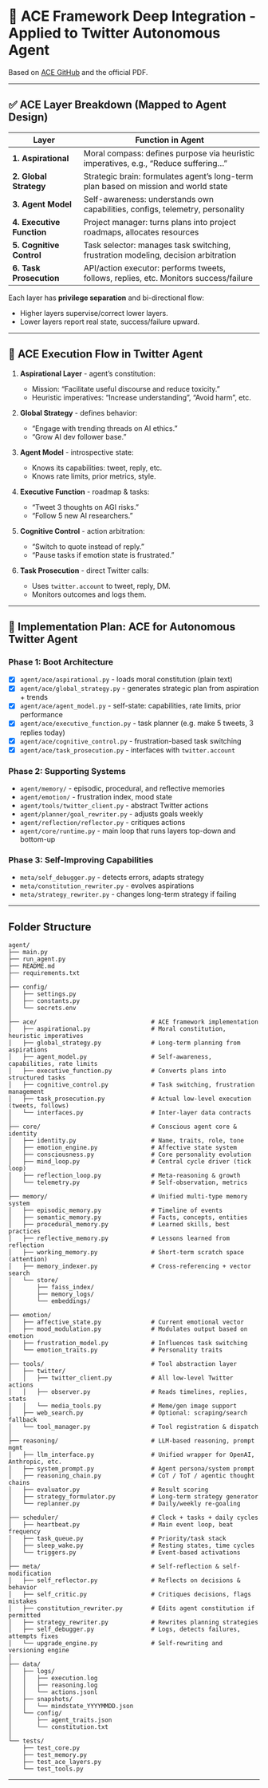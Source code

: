 # 🧠 ACE Framework Deep Integration - Applied to Twitter Autonomous Agent

Based on [ACE GitHub](https://github.com/daveshap/ACE_Framework) and the official PDF.

---

## ✅ ACE Layer Breakdown (Mapped to Agent Design)

| **Layer**               | **Function in Agent**                                                                 |
|------------------------|----------------------------------------------------------------------------------------|
| **1. Aspirational**     | Moral compass: defines purpose via heuristic imperatives, e.g., “Reduce suffering…”   |
| **2. Global Strategy**  | Strategic brain: formulates agent’s long-term plan based on mission and world state   |
| **3. Agent Model**      | Self-awareness: understands own capabilities, configs, telemetry, personality         |
| **4. Executive Function**| Project manager: turns plans into project roadmaps, allocates resources               |
| **5. Cognitive Control**| Task selector: manages task switching, frustration modeling, decision arbitration     |
| **6. Task Prosecution** | API/action executor: performs tweets, follows, replies, etc. Monitors success/failure |

Each layer has **privilege separation** and bi-directional flow:
- Higher layers supervise/correct lower layers.
- Lower layers report real state, success/failure upward.

---

## 🔁 ACE Execution Flow in Twitter Agent

1. **Aspirational Layer** - agent’s constitution:
   - Mission: “Facilitate useful discourse and reduce toxicity.”
   - Heuristic imperatives: “Increase understanding”, “Avoid harm”, etc.

1. **Global Strategy** - defines behavior:
   - “Engage with trending threads on AI ethics.”
   - “Grow AI dev follower base.”

1. **Agent Model** - introspective state:
   - Knows its capabilities: tweet, reply, etc.
   - Knows rate limits, prior metrics, style.

1. **Executive Function** - roadmap & tasks:
   - “Tweet 3 thoughts on AGI risks.”
   - “Follow 5 new AI researchers.”

1. **Cognitive Control** - action arbitration:
   - “Switch to quote instead of reply.”
   - “Pause tasks if emotion state is frustrated.”

1. **Task Prosecution** - direct Twitter calls:
   - Uses `twitter.account` to tweet, reply, DM.
   - Monitors outcomes and logs them.

---

## 🧱 Implementation Plan: ACE for Autonomous Twitter Agent

### Phase 1: Boot Architecture

- [x] `agent/ace/aspirational.py` - loads moral constitution (plain text)
- [x] `agent/ace/global_strategy.py` - generates strategic plan from aspiration + trends
- [x] `agent/ace/agent_model.py` - self-state: capabilities, rate limits, prior performance
- [x] `agent/ace/executive_function.py` - task planner (e.g. make 5 tweets, 3 replies today)
- [x] `agent/ace/cognitive_control.py` - frustration-based task switching
- [x] `agent/ace/task_prosecution.py` - interfaces with `twitter.account`

### Phase 2: Supporting Systems

- `agent/memory/` - episodic, procedural, and reflective memories
- `agent/emotion/` - frustration index, mood state
- `agent/tools/twitter_client.py` - abstract Twitter actions
- `agent/planner/goal_rewriter.py` - adjusts goals weekly
- `agent/reflection/reflector.py` - critiques actions
- `agent/core/runtime.py` - main loop that runs layers top-down and bottom-up

### Phase 3: Self-Improving Capabilities

- `meta/self_debugger.py` - detects errors, adapts strategy
- `meta/constitution_rewriter.py` - evolves aspirations
- `meta/strategy_rewriter.py` - changes long-term strategy if failing

---

## Folder Structure

```
agent/
├── main.py
├── run_agent.py
├── README.md
├── requirements.txt
│
├── config/
│   ├── settings.py
│   ├── constants.py
│   └── secrets.env
│
├── ace/                                # ACE framework implementation
│   ├── aspirational.py                 # Moral constitution, heuristic imperatives
│   ├── global_strategy.py              # Long-term planning from aspirations
│   ├── agent_model.py                  # Self-awareness, capabilities, rate limits
│   ├── executive_function.py           # Converts plans into structured tasks
│   ├── cognitive_control.py            # Task switching, frustration management
│   ├── task_prosecution.py             # Actual low-level execution (tweets, follows)
│   └── interfaces.py                   # Inter-layer data contracts
│
├── core/                               # Conscious agent core & identity
│   ├── identity.py                     # Name, traits, role, tone
│   ├── emotion_engine.py               # Affective state system
│   ├── consciousness.py                # Core personality evolution
│   ├── mind_loop.py                    # Central cycle driver (tick loop)
│   ├── reflection_loop.py              # Meta-reasoning & growth
│   └── telemetry.py                    # Self-observation, metrics
│
├── memory/                             # Unified multi-type memory system
│   ├── episodic_memory.py              # Timeline of events
│   ├── semantic_memory.py              # Facts, concepts, entities
│   ├── procedural_memory.py            # Learned skills, best practices
│   ├── reflective_memory.py            # Lessons learned from reflection
│   ├── working_memory.py               # Short-term scratch space (attention)
│   ├── memory_indexer.py               # Cross-referencing + vector search
│   └── store/
│       ├── faiss_index/
│       ├── memory_logs/
│       └── embeddings/
│
├── emotion/
│   ├── affective_state.py              # Current emotional vector
│   ├── mood_modulation.py              # Modulates output based on emotion
│   ├── frustration_model.py            # Influences task switching
│   └── emotion_traits.py               # Personality traits
│
├── tools/                              # Tool abstraction layer
│   ├── twitter/
│   │   ├── twitter_client.py           # All low-level Twitter actions
│   │   ├── observer.py                 # Reads timelines, replies, stats
│   │   └── media_tools.py              # Meme/gen image support
│   ├── web_search.py                   # Optional: scraping/search fallback
│   └── tool_manager.py                 # Tool registration & dispatch
│
├── reasoning/                          # LLM-based reasoning, prompt mgmt
│   ├── llm_interface.py                # Unified wrapper for OpenAI, Anthropic, etc.
│   ├── system_prompt.py                # Agent persona/system prompt
│   ├── reasoning_chain.py              # CoT / ToT / agentic thought chains
│   ├── evaluator.py                    # Result scoring
│   ├── strategy_formulator.py          # Long-term strategy generator
│   └── replanner.py                    # Daily/weekly re-goaling
│
├── scheduler/                          # Clock + tasks + daily cycles
│   ├── heartbeat.py                    # Main event loop, beat frequency
│   ├── task_queue.py                   # Priority/task stack
│   ├── sleep_wake.py                   # Resting states, time cycles
│   └── triggers.py                     # Event-based activations
│
├── meta/                               # Self-reflection & self-modification
│   ├── self_reflector.py               # Reflects on decisions & behavior
│   ├── self_critic.py                  # Critiques decisions, flags mistakes
│   ├── constitution_rewriter.py        # Edits agent constitution if permitted
│   ├── strategy_rewriter.py            # Rewrites planning strategies
│   ├── self_debugger.py                # Logs, detects failures, attempts fixes
│   └── upgrade_engine.py               # Self-rewriting and versioning engine
│
├── data/
│   ├── logs/
│   │   ├── execution.log
│   │   ├── reasoning.log
│   │   └── actions.jsonl
│   ├── snapshots/
│   │   └── mindstate_YYYYMMDD.json
│   └── config/
│       ├── agent_traits.json
│       └── constitution.txt
│
└── tests/
    ├── test_core.py
    ├── test_memory.py
    ├── test_ace_layers.py
    └── test_tools.py
```

---

